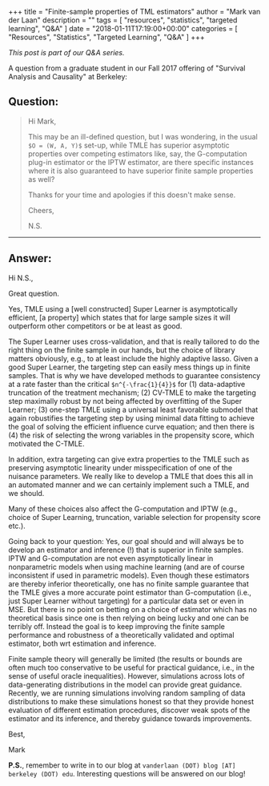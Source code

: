 +++
title = "Finite-sample properties of TML estimators"
author = "Mark van der Laan"
description = ""
tags = [
    "resources",
    "statistics",
    "targeted learning",
    "Q&A"
]
date = "2018-01-11T17:19:00+00:00"
categories = [
    "Resources",
    "Statistics",
    "Targeted Learning",
    "Q&A"
]
+++

_This post is part of our Q&A series._

A question from a graduate student in our Fall 2017 offering of "Survival
Analysis and Causality" at Berkeley:

## Question:

> Hi Mark,
>
> This may be an ill-defined question, but I was wondering, in the usual `$O
> = (W, A, Y)$` set-up, while TMLE has superior asymptotic properties over
> competing estimators like, say, the G-computation plug-in estimator or the
> IPTW estimator, are there specific instances where it is also guaranteed to
> have superior finite sample properties as well?
>
> Thanks for your time and apologies if this doesn't make sense.
>
> Cheers,
>
> N.S.

---

## Answer:

Hi N.S.,

Great question.

Yes, TMLE using a [well constructed] Super Learner is asymptotically efficient,
[a property] which states that for large sample sizes it will outperform other
competitors or be at least as good.

The Super Learner uses cross-validation, and that is really tailored to do the
right thing on the finite sample in our hands, but the choice of library matters
obviously, e.g., to at least include the highly adaptive lasso. Given a good
Super Learner, the targeting step can easily mess things up in finite samples.
That is why we have developed methods to guarantee consistency at a rate faster
than the critical `$n^{-\frac{1}{4}}$` for (1) data-adaptive truncation of the
treatment mechanism; (2) CV-TMLE to make the targeting step maximally robust by
not being affected by overfitting of the Super Learner; (3) one-step TMLE using
a universal least favorable submodel that again robustifies the targeting step
by using minimal data fitting to achieve the goal of solving the efficient
influence curve equation; and then there is (4) the risk of selecting the wrong
variables in the propensity score, which motivated the C-TMLE.

In addition, extra targeting can give extra properties to the TMLE such as
preserving asymptotic linearity under misspecification of one of the nuisance
parameters. We really like to develop a TMLE that does this all in an automated
manner and we can certainly implement such a TMLE, and we should.

Many of these choices also affect the G-computation and IPTW (e.g., choice of
Super Learning, truncation, variable selection for propensity score etc.).

Going back to your question: Yes, our goal should and will always be to develop
an estimator and inference (!) that is superior in finite samples. IPTW and
G-computation are not even asymptotically linear in nonparametric models when
using machine learning (and are of course inconsistent if used in parametric
models). Even though these estimators are thereby inferior theoretically, one
has no finite sample guarantee that the TMLE gives a more accurate point
estimator than G-computation (i.e., just Super Learner without targeting) for a
particular data set or even in MSE. But there is no point on betting on a choice
of estimator which has no theoretical basis since one is then relying on being
lucky and one can be terribly off. Instead the goal is to keep improving the
finite sample performance and robustness of a theoretically validated and
optimal estimator, both wrt estimation and inference.

Finite sample theory will generally be limited (the results or bounds are often
much too conservative to be useful for practical guidance, i.e., in the sense of
useful oracle inequalities). However, simulations across lots of data-generating
distributions in the model can provide great guidance. Recently, we are running
simulations involving random sampling of data distributions to make these
simulations honest so that they provide honest evaluation of different
estimation procedures, discover weak spots of the estimator and its inference,
and thereby guidance towards improvements.

Best,

Mark

__P.S.__, remember to write in to our blog at `vanderlaan (DOT) blog [AT]
berkeley (DOT) edu`. Interesting questions will be answered on our blog!